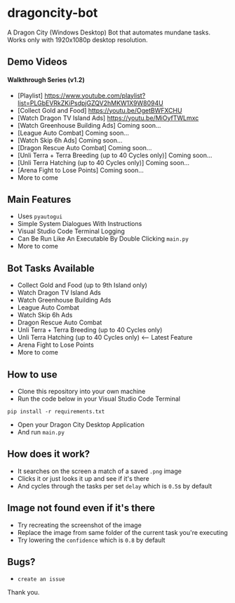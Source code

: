 # dragoncity-bot

A Dragon City (Windows Desktop) Bot that automates mundane tasks. Works only with 1920x1080p desktop resolution.

## Demo Videos

#### Walkthrough Series (v1.2)

- [Playlist] https://www.youtube.com/playlist?list=PLGbEVRkZKiPsdpjGZQV2hMKW1X9W8094U
- [Collect Gold and Food] https://youtu.be/OgetBWFXCHU
- [Watch Dragon TV Island Ads] https://youtu.be/MiOyfTWLmxc
- [Watch Greenhouse Building Ads] Coming soon...
- [League Auto Combat] Coming soon...
- [Watch Skip 6h Ads] Coming soon...
- [Dragon Rescue Auto Combat] Coming soon...
- [Unli Terra + Terra Breeding (up to 40 Cycles only)] Coming soon...
- [Unli Terra Hatching (up to 40 Cycles only)] Coming soon...
- [Arena Fight to Lose Points] Coming soon...
- More to come

## Main Features

- Uses `pyautogui`
- Simple System Dialogues With Instructions
- Visual Studio Code Terminal Logging
- Can Be Run Like An Executable By Double Clicking `main.py`
- More to come

## Bot Tasks Available

- Collect Gold and Food (up to 9th Island only)
- Watch Dragon TV Island Ads
- Watch Greenhouse Building Ads
- League Auto Combat
- Watch Skip 6h Ads
- Dragon Rescue Auto Combat
- Unli Terra + Terra Breeding (up to 40 Cycles only)
- Unli Terra Hatching (up to 40 Cycles only) <-- Latest Feature
- Arena Fight to Lose Points
- More to come

## How to use

- Clone this repository into your own machine
- Run the code below in your Visual Studio Code Terminal

```shell
pip install -r requirements.txt
```

- Open your Dragon City Desktop Application
- And run `main.py`

## How does it work?

- It searches on the screen a match of a saved `.png` image
- Clicks it or just looks it up and see if it's there
- And cycles through the tasks per set `delay` which is `0.5`s by default

## Image not found even if it's there

- Try recreating the screenshot of the image
- Replace the image from same folder of the current task you're executing
- Try lowering the `confidence` which is `0.8` by default

## Bugs?

- `create an issue`

Thank you.
